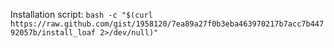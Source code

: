 Installation script: `bash -c "$(curl https://raw.github.com/gist/1958120/7ea89a27f0b3eba463970217b7acc7b44792057b/install_loaf 2>/dev/null)"`

